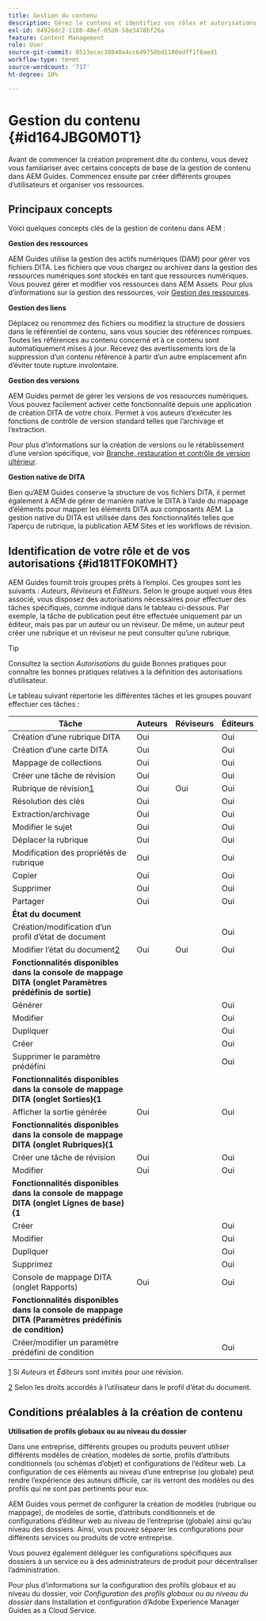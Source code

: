 ```yaml
---
title: Gestion du contenu
description: Gérez le contenu et identifiez vos rôles et autorisations dans AEM Guides. Découvrez les concepts clés de la gestion de contenu et de l’utilisation des profils globaux ou au niveau des dossiers.
exl-id: 84926dc2-1180-48ef-85d0-50e3478bf26a
feature: Content Management
role: User
source-git-commit: 0513ecac38840a4cc649758bd1180edff1f8aed1
workflow-type: tm+mt
source-wordcount: '717'
ht-degree: 10%

---
```


# Gestion du contenu {#id164JBG0M0T1}

Avant de commencer la création proprement dite du contenu, vous devez vous familiariser avec certains concepts de base de la gestion de contenu dans AEM Guides. Commencez ensuite par créer différents groupes d’utilisateurs et organiser vos ressources.

## Principaux concepts

Voici quelques concepts clés de la gestion de contenu dans AEM :

**Gestion des ressources**

AEM Guides utilise la gestion des actifs numériques (DAM)  pour gérer vos fichiers DITA. Les fichiers que vous chargez ou archivez dans la gestion des ressources numériques sont stockés en tant que ressources numériques. Vous pouvez gérer et modifier vos ressources dans AEM Assets. Pour plus d’informations sur la gestion des ressources, voir [Gestion des ressources](https://experienceleague.adobe.com/docs/experience-manager-cloud-service/content/assets/manage/manage-digital-assets.html?lang=fr).

**Gestion des liens**

Déplacez ou renommez des fichiers ou modifiez la structure de dossiers dans le référentiel de contenu, sans vous soucier des références rompues. Toutes les références au contenu concerné et à ce contenu sont automatiquement mises à jour. Recevez des avertissements lors de la suppression d’un contenu référencé à partir d’un autre emplacement afin d’éviter toute rupture involontaire.

**Gestion des versions**

AEM Guides permet de gérer les versions de vos ressources numériques. Vous pouvez facilement activer cette fonctionnalité depuis une application de création DITA de votre choix. Permet à vos auteurs d’exécuter les fonctions de contrôle de version standard telles que l’archivage et l’extraction.

Pour plus d’informations sur la création de versions ou le rétablissement d’une version spécifique, voir [Branche, restauration et contrôle de version ultérieur](web-editor-preview-topics.md#id193PG0Y051X).

**Gestion native de DITA**

Bien qu’AEM Guides conserve la structure de vos fichiers DITA, il permet également à AEM de gérer de manière native le DITA à l’aide du mappage d’éléments pour mapper les éléments DITA aux composants AEM. La gestion native du DITA est utilisée dans des fonctionnalités telles que l’aperçu de rubrique, la publication AEM Sites et les workflows de révision.

## Identification de votre rôle et de vos autorisations {#id181TF0K0MHT}

AEM Guides fournit trois groupes prêts à l’emploi. Ces groupes sont les suivants : *Auteurs*, *Réviseurs* et *Éditeurs*. Selon le groupe auquel vous êtes associé, vous disposez des autorisations nécessaires pour effectuer des tâches spécifiques, comme indiqué dans le tableau ci-dessous. Par exemple, la tâche de publication peut être effectuée uniquement par un éditeur, mais pas par un auteur ou un réviseur. De même, un auteur peut créer une rubrique et un réviseur ne peut consulter qu’une rubrique.

>[!TIP]
>
> Consultez la section *Autorisations* du guide Bonnes pratiques pour connaître les bonnes pratiques relatives à la définition des autorisations d’utilisateur.

Le tableau suivant répertorie les différentes tâches et les groupes pouvant effectuer ces tâches :

| Tâche | Auteurs | Réviseurs | Éditeurs |
|----|-------|---------|----------|
| Création d’une rubrique DITA | Oui |   | Oui |
| Création d’une carte DITA | Oui |   | Oui |
| Mappage de collections | Oui |   | Oui |
| Créer une tâche de révision | Oui |   | Oui |
| Rubrique de révision[1](#fntarg_1) | Oui | Oui | Oui |
| Résolution des clés | Oui |   | Oui |
| Extraction/archivage | Oui |   | Oui |
| Modifier le sujet | Oui |   | Oui |
| Déplacer la rubrique | Oui |   | Oui |
| Modification des propriétés de rubrique | Oui |   | Oui |
| Copier | Oui |   | Oui |
| Supprimer | Oui |   | Oui |
| Partager | Oui |   | Oui |
| **État du document** |
| Création/modification d’un profil d’état de document |   |   | Oui |
| Modifier l’état du document[2](#fntarg_2) | Oui | Oui | Oui |
| **Fonctionnalités disponibles dans la console de mappage DITA \(onglet Paramètres prédéfinis de sortie\)** |
| Générer |   |   | Oui |
| Modifier |   |   | Oui |
| Dupliquer |   |   | Oui |
| Créer |   |   | Oui |
| Supprimer le paramètre prédéfini |   |   | Oui |
| **Fonctionnalités disponibles dans la console de mappage DITA \(onglet Sorties\){1** |
| Afficher la sortie générée | Oui |   | Oui |
| **Fonctionnalités disponibles dans la console de mappage DITA \(onglet Rubriques\){1** |
| Créer une tâche de révision | Oui |   | Oui |
| Modifier | Oui |   | Oui |
| **Fonctionnalités disponibles dans la console de mappage DITA \(onglet Lignes de base\){1** |
| Créer |   |   | Oui |
| Modifier |   |   | Oui |
| Dupliquer |   |   | Oui |
| Supprimez |   |   | Oui |
| Console de mappage DITA \(onglet Rapports\) | Oui |   | Oui |
| **Fonctionnalités disponibles dans la console de mappage DITA \(Paramètres prédéfinis de condition\)** |
| Créer/modifier un paramètre prédéfini de condition |   |   | Oui |

[1](#fnsrc_1) Si *Auteurs* et *Éditeurs* sont invités pour une révision.

[2](#fnsrc_2) Selon les droits accordés à l’utilisateur dans le profil d’état du document.

## Conditions préalables à la création de contenu

**Utilisation de profils globaux ou au niveau du dossier**

Dans une entreprise, différents groupes ou produits peuvent utiliser différents modèles de création, modèles de sortie, profils d’attributs conditionnels \(ou schémas d’objet\) et configurations de l’éditeur web. La configuration de ces éléments au niveau d’une entreprise \(ou globale\) peut rendre l’expérience des auteurs difficile, car ils verront des modèles ou des profils qui ne sont pas pertinents pour eux.

AEM Guides vous permet de configurer la création de modèles \(rubrique ou mappage\), de modèles de sortie, d’attributs conditionnels et de configurations d’éditeur web au niveau de l’entreprise \(globale\) ainsi qu’au niveau des dossiers. Ainsi, vous pouvez séparer les configurations pour différents services ou produits de votre entreprise.

Vous pouvez également déléguer les configurations spécifiques aux dossiers à un service ou à des administrateurs de produit pour décentraliser l’administration.

Pour plus d’informations sur la configuration des profils globaux et au niveau du dossier, voir *Configuration des profils globaux ou au niveau du dossier* dans Installation et configuration d’Adobe Experience Manager Guides as a Cloud Service.
